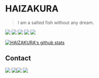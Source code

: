  # HAIZAKURA

 > I am a salted fish without any dream.

![](https://img.shields.io/badge/-JavaScript-e5cd0c?style=flat-square&logo=JavaScript&labelColor=f7df1e&logoColor=000) ![](https://img.shields.io/badge/-CSS3-1572b6?style=flat-square&logo=CSS3&labelColor=1572b6) ![](https://img.shields.io/badge/-Stylus-333?style=flat-square&logo=Stylus&logoColor=fff) ![](https://img.shields.io/badge/-HTML5-e34f26?style=flat-square&logo=HTML5&logoColor=fff) ![](https://img.shields.io/badge/-Node.js-339933?style=flat-square&logo=Node.js&logoColor=fff)

 [![HAIZAKURA's github stats](https://github-readme-stats.vercel.app/api?username=HAIZAKURA)](https://github.com/HAIZAKURA)

 ## Contact

 [![](https://img.shields.io/badge/-@haizakura_0v0-1ca0f1?style=flat-square&labelColor=1ca0f1&logo=twitter&logoColor=white)](https://twitter.com/haizakura_0v0) [![](https://img.shields.io/badge/-https://nya.run-0e83cd?style=flat-square&logo=Blogger&logoColor=fff)](https://nya.run)[![](https://img.shields.io/badge/-t.me/haizakura-3db6f1?style=flat-square&logo=Telegram&logoColor=2ca5e0)](https://t.me/haizakura) [![](https://img.shields.io/badge/-i@nya.run-911318?style=flat-square&logo=Mail.RU&logoColor=white&labelColor=c14438)](mailto:i_at_nya_run)
